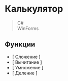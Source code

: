  # Калькулятор

> C# <br>
> WinForms <br>


## Функции

- [ Сложение ]
- [ Вычитание ]
- [ Умножение ]
- [ Деление ]

